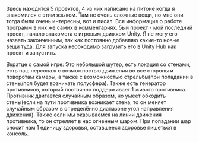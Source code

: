 Здесь находится 5 проектов, 4 из них написано на питоне когда я знакомился с этим языком. Там не очень сложные вещи, но мне они тогда были очень интересны, вот и писал. 
Вся информация о работе программ в них же самих в комментариях. 5ый проект - мой последний проект, начало знакомста с игровым движком Unity. Я не могу его назвать 
законченным, так как постоянно добавляю какие-то новые вещи туда. Для запуска необходимо загрузить его в Unity Hub как проект и запустить. 

Вкратце о самой игре: 
Это небольшой шутер, есть локация со стенами, есть наш персонаж с возможностью движения во все стороны и поворотам камеры, а также с возможностью стрельбы(при попадании 
в стены/пол будет  возникать полусфера). Также есть генератор противников, который постоянно поддерживает 1 живого противника. Противник двигается случайным образом, но 
умеет обходить стены(если на пути противника возникает стена, то он меняет случайным образом в определённо диапазоне угол направления движения). Также если мы 
оказываемся на линии движения противника, то он стреляет в нас огненным шаром. При попадании шар сносит нам 1 единицу здоровья, оставшееся здоровье пишеться в консоль. 
